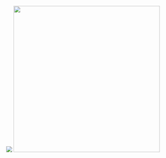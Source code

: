 <p align="center">
    <img src="https://stats-alpha-seven.vercel.app/api/top-langs/?username=Dymirt&layout=donut-vertical&title_color=ffffff&text_color=c9cacc&icon_color=2bbc8a&bg_color=0F1116&count_private=false&hide_progress=false"/>
    <img src="https://stats-alpha-seven.vercel.app/api?username=Dymirt&show_icons=true&show=reviews,discussions_started,discussions_answered,prs_merged,prs_merged_percentage&title_color=ffffff&text_color=c9cacc&icon_color=F5BF4F&bg_color=0F1116&line_height=27" height="400"/>
</p>
